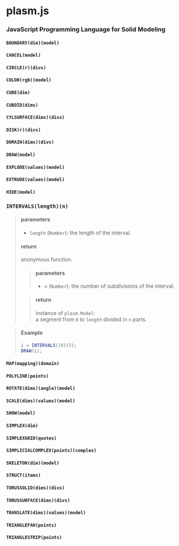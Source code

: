 # plasm.js

### JavaScript Programming Language for Solid Modeling

#### `BOUNDARY(dim)(model)`

#### `CANCEL(model)`

#### `CIRCLE(r)(divs)`

#### `COLOR(rgb)(model)`

#### `CUBE(dim)`

#### `CUBOID(dims)`

#### `CYLSURFACE(dims)(divs)`

#### `DISK(r)(divs)`

#### `DOMAIN(dims)(divs)`

#### `DRAW(model)`

#### `EXPLODE(values)(model)`

#### `EXTRUDE(values)(model)`

#### `HIDE(model)`

### `INTERVALS(length)(n)`

> #### parameters
> - `length` (`Number`): the length of the interval.
>
> #### return 
> anonymous function.
> > #### parameters
> > - `n` (`Number`): the number of subdivisions of the interval.
>
> > #### return
> > instance of `plasm.Model`:  
> > a segment from `0` to `length` divided in `n` parts.

> #### Example
>
>```js
> i = INTERVALS(10)(5);
> DRAW(i);
>```

#### `MAP(mapping)(domain)`

#### `POLYLINE(points)`

#### `ROTATE(dims)(angle)(model)`

#### `SCALE(dims)(values)(model)`

#### `SHOW(model)`

#### `SIMPLEX(dim)`

#### `SIMPLEXGRID(quotes)`

#### `SIMPLICIALCOMPLEX(points)(complex)`

#### `SKELETON(dim)(model)`

#### `STRUCT(items)`

#### `TORUSSOLID(dims)(divs)`

#### `TORUSSURFACE(dims)(divs)`

#### `TRANSLATE(dims)(values)(model)`

#### `TRIANGLEFAN(points)`

#### `TRIANGLESTRIP(points)`

